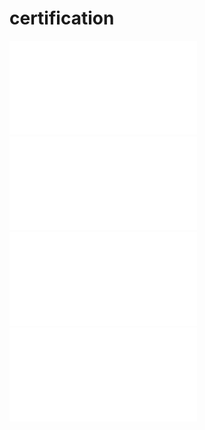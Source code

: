 # certification 
![dta analyst courses](en%(1).pdf)
![stats](stepik-certificate-76-583ccd3-2.pdf)
![data google courses](Coursera%NR8RY99Q8JPM%(1).pdf)
![sql](Coursera%CDZXUT2WYY8N.pdf)
